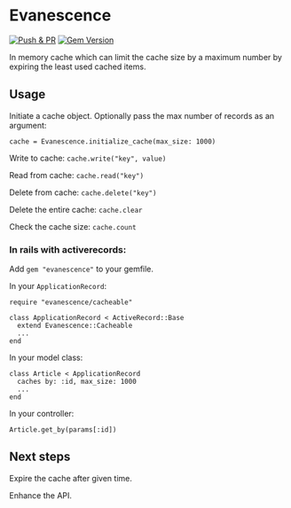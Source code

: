 # Evanescence

[![Push & PR](https://github.com/florindiconescu/evanescence/actions/workflows/main.yml/badge.svg)](https://github.com/florindiconescu/evanescence/actions/workflows/main.yml)
[![Gem Version](https://badge.fury.io/rb/evanescence.svg)](https://badge.fury.io/rb/evanescence)

In memory cache which can limit the cache size by a maximum number by expiring the least used cached items.

## Usage

Initiate a cache object. Optionally pass the max number of records as an argument:
```
cache = Evanescence.initialize_cache(max_size: 1000)
```
Write to cache: `cache.write("key", value)`

Read from cache: `cache.read("key")`

Delete from cache: `cache.delete("key")`

Delete the entire cache: `cache.clear`

Check the cache size: `cache.count`

### In rails with activerecords:

Add `gem "evanescence"` to your gemfile.

In your `ApplicationRecord`:
```
require "evanescence/cacheable"

class ApplicationRecord < ActiveRecord::Base
  extend Evanescence::Cacheable
  ...
end
```

In your model class:
```
class Article < ApplicationRecord
  caches by: :id, max_size: 1000
  ...
end
```

In your controller:
```
Article.get_by(params[:id])
```


## Next steps
Expire the cache after given time.

Enhance the API.
